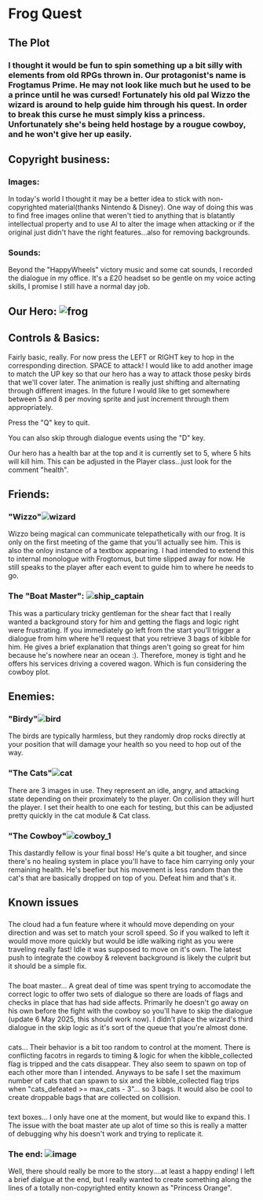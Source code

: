 # Frog Quest

## The Plot
### I thought it would be fun to spin something up a bit silly with elements from old RPGs thrown in. Our protagonist's name is Frogtamus Prime. He may not look like much but he used to be a prince until he was cursed! Fortunately his old pal Wizzo the wizard is around to help guide him through his quest. In order to break this curse he must simply kiss a princess. Unfortunately she's being held hostage by a rougue cowboy, and he won't give her up easily.

## Copyright business:
### Images: 
In today's world I thought it may be a better idea to stick with non-copyrighted material(thanks Nintendo & Disney). One way of doing this was to find free images online that weren't tied to anything that is blatantly intellectual property and to use AI to alter the image when attacking or if the original just didn't have the right features...also for removing backgrounds.

### Sounds:
Beyond the "HappyWheels" victory music and some cat sounds, I recorded the dialogue in my office. It's a £20 headset so be gentle on my voice acting skills, I promise I still have a normal day job.

## Our Hero: ![frog](https://github.com/user-attachments/assets/3079ad62-090b-4c38-8aaa-e6e76082b446)
## Controls & Basics:
Fairly basic, really. For now press the LEFT or RIGHT key to hop in the corresponding direction. SPACE to attack! I would like to add another image to match the UP key so that our hero has a way to attack those pesky birds that we'll cover later. The animation is really just shifting and alternating through different images. In the future I would like to get somewhere between 5 and 8 per moving sprite and just increment through them appropriately. 

Press the "Q" key to quit.

You can also skip through dialogue events using the "D" key.

Our hero has a health bar at the top and it is currently set to 5, where 5 hits will kill him. This can be adjusted in the Player class...just look for the comment "health".

## Friends:
### "Wizzo"![wizard](https://github.com/user-attachments/assets/9bbd124c-a7e4-4bab-9595-0e3574d7e105)
Wizzo being magical can communicate telepathetically with our frog. It is only on the first meeting of the game that you'll actually see him. This is also the onloy instance of a textbox appearing. I had intended to extend this to internal monologue with Frogtomus, but time slipped away for now. He still speaks to the player after each event to guide him to where he needs to go.
### The "Boat Master":  ![ship_captain](https://github.com/user-attachments/assets/3fd8a8ee-f4eb-46e6-858d-f77dcaa6744a)
This was a particulary tricky gentleman for the shear fact that I really wanted a background story for him and getting the flags and logic right were frustrating. If you immediately go left from the start you'll trigger a dialogue from him where he'll request that you retrieve 3 bags of kibble for him. He gives a brief explanation that things aren't going so great for him because he's nowhere near an ocean :). Therefore, money is tight and he offers his services driving a covered wagon. Which is fun considering the cowboy plot.

## Enemies:
### "Birdy"![bird](https://github.com/user-attachments/assets/c0dd301e-e375-4004-be8a-d32251744512)
The birds are typically harmless, but they randomly drop rocks directly at your position that will damage your health so you need to hop out of the way. 

### "The Cats"![cat](https://github.com/user-attachments/assets/afe54af7-5ac9-4f22-b1c7-f0fa924a4fad)
There are 3 images in use. They represent an idle, angry, and attacking state depending on their proximately to the player. On collision they will hurt the player. I set their health to one each for testing, but this can be adjusted pretty quickly in the cat module & Cat class.

### "The Cowboy"![cowboy_1](https://github.com/user-attachments/assets/4edae416-112a-46c0-a353-18a76398eaea)
This dastardly fellow is your final boss! He's quite a bit tougher, and since there's no healing system in place you'll have to face him carrying only your remaining health. He's beefier but his movement is less random than the cat's that are basically dropped on top of you. Defeat him and that's it.


## Known issues
###
The cloud had a fun feature where it whould move depending on your direction and was set to match your scroll speed. So if you walked to left it would move more quickly but would be idle walking right as you were traveling really fast! Idle it was supposed to move on it's own. The latest push to integrate the cowboy & relevent background is likely the culprit but it should be a simple fix.

###
The boat master... A great deal of time was spent trying to accomodate the correct logic to offer two sets of dialogue so there are loads of flags and checks in place that has had side affects. Primarily he doesn't go away on his own before the fight with the cowboy so you'll have to skip the dialogue (update 6 May 2025, this should work now). I didn't place the wizard's third dialogue in the skip logic as it's sort of the queue that you're almost done.

###
cats... Their behavior is a bit too random to control at the moment. There is conflicting facotrs in regards to timing & logic for when the kibble_collected flag is tripped and the cats disappear. They also seem to spawn on top of each other more than I intended. Anyways to be safe I set the maximum number of cats that can spawn to six and the kibble_collected flag trips when "cats_defeated >= max_cats - 3"... so 3 bags. It would also be cool to create droppable bags that are collected on collision.

###
text boxes... I only have one at the moment, but would like to expand this. I The issue with the boat master ate up alot of time so this is really a matter of debugging why his doesn't work and trying to replicate it.
### The end: ![image](https://github.com/user-attachments/assets/0ab5b15d-8c35-4742-816c-2acada8e3da1)
Well, there should really be more to the story....at least a happy ending! I left a brief dialgue at the end, but I really wanted to create something along the lines of a totally non-copyrighted entity known as "Princess Orange". 
